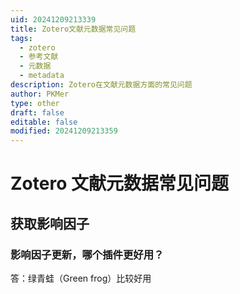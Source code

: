 ```yaml
---
uid: 20241209213339
title: Zotero文献元数据常见问题
tags:
  - zotero
  - 参考文献
  - 元数据
  - metadata
description: Zotero在文献元数据方面的常见问题
author: PKMer
type: other
draft: false
editable: false
modified: 20241209213359
---
```


# Zotero 文献元数据常见问题

## 获取影响因子

### 影响因子更新，哪个插件更好用？

答：绿青蛙（Green frog）比较好用

